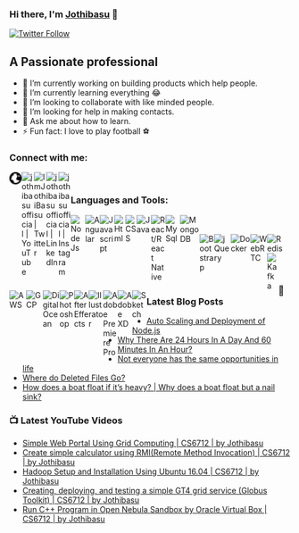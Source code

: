### Hi there, I'm [Jothibasu][website] 👋

<!--
**Jothibasuofficial/jothibasuofficial** is a ✨ _special_ ✨ repository because its `README.md` (this file) appears on your GitHub profile.-->

[![Twitter Follow](https://img.shields.io/twitter/follow/ImJothiBasu?color=1DA1F2&logo=twitter&style=for-the-badge)](https://twitter.com/intent/follow?original_referer=https://github.com/Jothibasuofficial&screen_name=ImJothiBasu)

## A Passionate professional

- 🔭 I’m currently working on building products which help people.
- 🌱 I’m currently learning everything 😂 
- 👯 I’m looking to collaborate with like minded people.
- 🤔 I’m looking for help in making contacts.
- 💬 Ask me about how to learn.
- ⚡ Fun fact: I love to play football ⚽️ 

### Connect with me:

[<img align="left" alt="jothibasuofficial.github.io" width="22px" src="https://raw.githubusercontent.com/iconic/open-iconic/master/svg/globe.svg" />][website]
[<img align="left" alt="jothibasuofficial | YouTube" width="22px" src="https://cdn.jsdelivr.net/npm/simple-icons@v3/icons/youtube.svg" />][youtube]
[<img align="left" alt="ImJothiBasu | Twitter" width="22px" src="https://cdn.jsdelivr.net/npm/simple-icons@v3/icons/twitter.svg" />][twitter]
[<img align="left" alt="jothibasuofficial | LinkedIn" width="22px" src="https://cdn.jsdelivr.net/npm/simple-icons@v3/icons/linkedin.svg" />][linkedin]
[<img align="left" alt="jothibasuofficial | Instagram" width="22px" src="https://cdn.jsdelivr.net/npm/simple-icons@v3/icons/instagram.svg" />][instagram]

<br />

### Languages and Tools:

<img align="left" alt="Node Js" width="26px" src="https://jothibasuofficial.github.io/img/brands/nodejs.svg" />
<img align="left" alt="Angular" width="26px" src="https://jothibasuofficial.github.io/img/brands/angular.svg" />
<img align="left" alt="Javascript" width="26px" src="https://jothibasuofficial.github.io/img/brands/javascript.svg" />
<img align="left" alt="Html" width="20px" src="https://jothibasuofficial.github.io/img/brands/html.svg" />
<img align="left" alt="CSS" width="20px" src="https://jothibasuofficial.github.io/img/brands/css.svg" />
<img align="left" alt="Java" width="26px" src="https://jothibasuofficial.github.io/img/brands/java.svg" />
<img align="left" alt="React/React Native" width="26px" src="https://jothibasuofficial.github.io/img/brands/react-native.svg" />
<img align="left" alt="MySql" width="26px" src="https://jothibasuofficial.github.io/img/brands/mysql.svg" />
<img align="left" alt="Mongo DB" width="35px" src="https://jothibasuofficial.github.io/img/brands/mongodb.svg" />

<br />
<br />

<img align="left" alt="Bootstrap" width="26px" src="https://jothibasuofficial.github.io/img/brands/bootstrap.svg" />
<img align="left" alt="jQuery" width="30px" src="https://jothibasuofficial.github.io/img/brands/jquery.svg" />
<img align="left" alt="Docker" width="35px" src="https://jothibasuofficial.github.io/img/brands/docker.svg" />
<img align="left" alt="WebRTC" width="30px" src="https://jothibasuofficial.github.io/img/brands/webrtc.svg" />
<img align="left" alt="Redis" width="30px" src="https://jothibasuofficial.github.io/img/brands/redis.svg" />
<img align="left" alt="Kafka" width="20px" src="https://jothibasuofficial.github.io/img/brands/kafka.svg" />
<img align="left" alt="AWS" width="30px" src="https://jothibasuofficial.github.io/img/brands/aws.svg" />
<img align="left" alt="GCP" width="30px" src="https://jothibasuofficial.github.io/img/brands/google-cloud.svg" />
<img align="left" alt="Digital Ocean" width="30px" src="https://jothibasuofficial.github.io/img/brands/digitalocean.svg" />
<br />
<br />

<img align="left" alt="Photoshop" width="26px" src="https://jothibasuofficial.github.io/img/brands/photoshop.svg" />
<img align="left" alt="After Effects" width="26px" src="https://jothibasuofficial.github.io/img/brands/after-effects.svg" />
<img align="left" alt="Illustrator" width="26px" src="https://jothibasuofficial.github.io/img/brands/illustrator.svg" />
<img align="left" alt="Adobe Premiere Pro" width="26px" src="https://jothibasuofficial.github.io/img/brands/premiere.svg" />
<img align="left" alt="Adobe XD" width="26px" src="https://jothibasuofficial.github.io/img/brands/xd.svg" />
<img align="left" alt="Sketch" width="26px" src="https://jothibasuofficial.github.io/img/brands/sketch.svg" />
<br /> <br/>

### 📕 Latest Blog Posts

<!-- BLOG-POST-LIST:START -->
- [Auto Scaling and Deployment of Node.js](https://medium.com/@jothibasuofficial/auto-scaling-and-deployment-of-node-js-327b381a95d8?source=rss-daadca7ee7e5------2)
- [Why There Are 24 Hours In A Day And 60 Minutes In An Hour?](https://medium.com/@jothibasuofficial/why-there-are-24-hours-in-a-day-and-60-minutes-in-an-hour-b670879cbe99?source=rss-daadca7ee7e5------2)
- [Not everyone has the same opportunities in life](https://medium.com/@jothibasuofficial/not-everyone-has-the-same-opportunities-in-life-f222691c7792?source=rss-daadca7ee7e5------2)
- [Where do Deleted Files Go?](https://medium.com/@jothibasuofficial/where-do-deleted-files-go-c8e32bf5bd4e?source=rss-daadca7ee7e5------2)
- [How does a boat float if it’s heavy? | Why does a boat float but a nail sink?](https://medium.com/@jothibasuofficial/how-does-a-boat-float-if-its-heavy-why-does-a-boat-float-but-a-nail-sink-1407a479b6ce?source=rss-daadca7ee7e5------2)
<!-- BLOG-POST-LIST:END -->

### 📺 Latest YouTube Videos

<!-- YOUTUBE:START -->
- [Simple Web Portal Using Grid Computing | CS6712 | by Jothibasu](https://www.youtube.com/watch?v=k_CR90Vbs5E)
- [Create simple calculator using RMI(Remote Method Invocation) | CS6712 | by Jothibasu](https://www.youtube.com/watch?v=AHNd4XyQlIg)
- [Hadoop Setup and Installation Using Ubuntu 16.04 | CS6712 | by Jothibasu](https://www.youtube.com/watch?v=XWXQobiSz8Q)
- [Creating, deploying, and testing a simple GT4 grid service (Globus Toolkit) | CS6712 | by Jothibasu](https://www.youtube.com/watch?v=KH0jfWG3kxU)
- [Run C++ Program in Open Nebula Sandbox by Oracle Virtual Box | CS6712 | by Jothibasu](https://www.youtube.com/watch?v=ZSshjmBXb5c)
<!-- YOUTUBE:END -->

[website]: https://jothibasuofficial.github.io
[twitter]: https://twitter.com/ImJothiBasu
[youtube]: https://youtube.com/jothibasuofficial
[instagram]: https://instagram.com/jothibasu.official
[linkedin]: https://linkedin.com/in/jothibasuofficial
